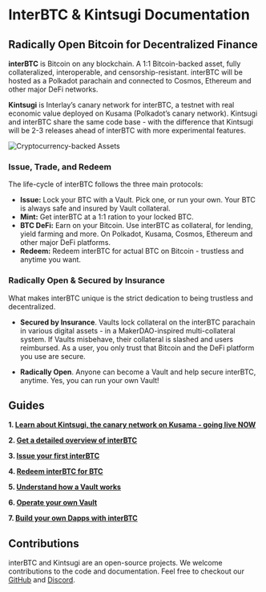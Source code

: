 # InterBTC & Kintsugi Documentation

## Radically Open Bitcoin for Decentralized Finance


**interBTC** is Bitcoin on any blockchain. A 1:1 Bitcoin-backed asset, fully collateralized, interoperable, and censorship-resistant. interBTC will be hosted as a Polkadot parachain and connected to Cosmos, Ethereum and other major DeFi networks.

**Kintsugi** is Interlay’s canary network for interBTC, a testnet with real economic value deployed on Kusama (Polkadot’s canary network). Kintsugi and interBTC share the same code base - with the difference that Kintsugi will be 2-3 releases ahead of interBTC with more experimental features.

![Cryptocurrency-backed Assets](_assets/img/CbA.jpg)

### Issue, Trade, and Redeem

The life-cycle of interBTC follows the three main protocols:

- **Issue:** Lock your BTC with a Vault. Pick one, or run your own. Your BTC is always safe and insured by Vault collateral.
- **Mint:** Get interBTC at a 1:1 ration to your locked BTC.
- **BTC DeFi:** Earn on your Bitcoin. Use interBTC as collateral, for lending, yield farming and more. On Polkadot, Kusama, Cosmos, Ethereum and other major DeFi platforms.
- **Redeem:** Redeem interBTC for actual BTC on Bitcoin - trustless and anytime you want.

### Radically Open & Secured by Insurance

What makes interBTC unique is the strict dedication to being trustless and decentralized.

- **Secured by Insurance**. Vaults lock collateral on the interBTC parachain in various digital assets - in a MakerDAO-inspired multi-collateral system. If Vaults misbehave, their collateral is slashed and users reimbursed. As a user, you only trust that Bitcoin and the DeFi platform you use are secure.

- **Radically Open**. Anyone can become a Vault and help secure interBTC, anytime. Yes, you can run your own Vault!

## Guides

**1.  [Learn about Kintsugi, the canary network on Kusama - going live NOW](kintsugi/overview.md)**

**2.  [Get a detailed overview of interBTC](start/overview.md)**

**3.  [Issue your first interBTC](start/issue.md)**

**4.  [Redeem interBTC for BTC](start/redeem.md)**

**5.  [Understand how a Vault works](vault/overview.md)**

**6.  [Operate your own Vault](vault/guide.md)**

**7.  [Build your own Dapps with interBTC](developers/integration.md)**

## Contributions

interBTC and Kintsugi are an open-source projects. We welcome contributions to the code and documentation. Feel free to checkout our [GitHub](https://github.com/interlay) and [Discord](https://discord.gg/KgCYK3MKSf).
